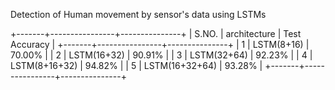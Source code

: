 Detection of Human movement by sensor's data using LSTMs

+-------+----------------+---------------+
| S.NO. | architecture | Test Accuracy |
+-------+----------------+---------------+
| 1 | LSTM(8+16) | 70.00% |
| 2 | LSTM(16+32) | 90.91% |
| 3 | LSTM(32+64) | 92.23% |
| 4 | LSTM(8+16+32) | 94.82% |
| 5 | LSTM(16+32+64) | 93.28% |
+-------+----------------+---------------+
